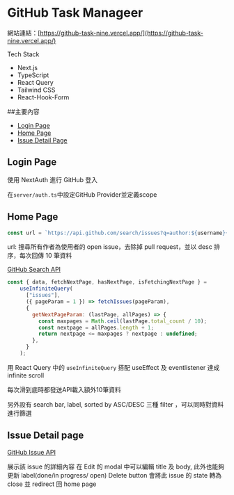 # GitHub Task Manageer

網站連結：[https://github-task-nine.vercel.app/](https://github-task-nine.vercel.app/)

Tech Stack
- Next.js
- TypeScript
- React Query
- Tailwind CSS
- React-Hook-Form

##主要內容
- [Login Page](#login-page)
- [Home Page](#home-page)
- [Issue Detail Page](#issue-detail-page)

## Login Page

使用 NextAuth 進行 GitHub 登入

在`server/auth.ts`中設定GitHub Provider並定義scope


## Home Page
```javascript
const url = `https://api.github.com/search/issues?q=author:${username}+type:issue+is:open+-is:pr&sort=created&order=desc&per_page=${pageSize}&page=${pageNumber}`;
```
url: 搜尋所有作者為使用者的 open issue，去除掉 pull request，並以 desc 排序，每次回傳 10 筆資料

[GitHub Search API](https://docs.github.com/en/rest/search?apiVersion=2022-11-28#search-issues-and-pull-requests)

```javascript
const { data, fetchNextPage, hasNextPage, isFetchingNextPage } =
    useInfiniteQuery(
      ["issues"],
      ({ pageParam = 1 }) => fetchIssues(pageParam),
      {
        getNextPageParam: (lastPage, allPages) => {
          const maxpages = Math.ceil(lastPage.total_count / 10);
          const nextpage = allPages.length + 1;
          return nextpage <= maxpages ? nextpage : undefined;
        },
      }
    );
```
用 React Query 中的 `useInfiniteQuery` 搭配 useEffect 及 eventlistener 達成 infinite scroll 

每次滑到底時都發送API載入額外10筆資料

另外設有 search bar, label, sorted by ASC/DESC 三種 filter ，可以同時對資料進行篩選

## Issue Detail page
[GitHub Issue API](https://docs.github.com/en/rest/issues/issues?apiVersion=2022-11-28)

展示該 issue 的詳細內容
在 Edit 的 modal 中可以編輯 title 及 body, 此外也能夠更新 label(done/in progress/ open)
Delete button 會將此 issue 的 state 轉為 close 並 redirect 回 home page 
